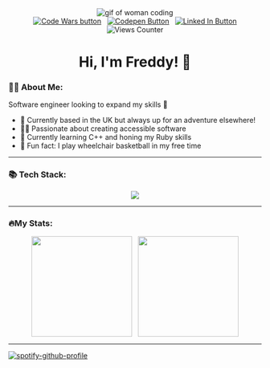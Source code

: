 <div id="header" align="center">
  <img src="https://i.giphy.com/media/v1.Y2lkPTc5MGI3NjExMmlkZWJjdTZiNmpiaWxrYWY1Ym1zMXYycGt3ZmJsNmt2ZTV0NmkwNCZlcD12MV9pbnRlcm5hbF9naWZfYnlfaWQmY3Q9Zw/L1R1tvI9svkIWwpVYr/giphy.gif" alt="gif of woman coding">
  <div id="badges" align="center">
    <a href="https://www.codewars.com/users/henderson907"><img src="https://img.shields.io/badge/CodeWars-red?logo=codewars&logoColor=white&style=for-the-badge" alt="Code Wars button"/></a>
    &nbsp
    <a href="https://codepen.io/freddy907"><img src="https://img.shields.io/badge/CodePen-yellow?logo=codepen&logoColor=white&style=for-the-badge" alt="Codepen Button"/></a>
    &nbsp
    <a href="https://www.linkedin.com/in/freddy-henderson-a53435272/"><img src="https://img.shields.io/badge/LinkedIn-blue?logo=linkedin&logoColor=white&style=for-the-badge" alt="Linked In Button"/></a>
    <br>
    <img src="https://komarev.com/ghpvc/?username=henderson907&style=flat-square&color=orange" alt="Views Counter"/>
  </div>
  <h1>Hi, I'm Freddy! 👋</h1>
</div>

### 👩‍💻 About Me:
Software engineer looking to expand my skills 💪
- 🏡 Currently based in the UK but always up for an adventure elsewhere!
- 🧑‍🦽 Passionate about creating accessible software
- 🌱 Currently learning C++ and honing my Ruby skills
- 🏀 Fun fact: I play wheelchair basketball in my free time

---

### 📚 Tech Stack:

<div align="center">
  <img src="https://skillicons.dev/icons?i=ruby,rails,cpp,js,postgres,html,css,sass">
</div>

---

### 🔥My Stats:

<div align="center">
  <img height=200 align="center" src="https://github-readme-stats.vercel.app/api/top-langs?username=henderson907&layout=compact&theme=vision-friendly-dark&langs_count=8&card_width=320" />
  &nbsp
  <img height=200 margin=10 align="center" src="https://github.r2v.ch/codewars?user=henderson907&name=true&top_languages=true&theme=gradient" />
</div>


---

[![spotify-github-profile](https://spotify-github-profile.kittinanx.com/api/view?uid=perigrin9&cover_image=true&theme=novatorem&show_offline=false&background_color=121212&interchange=false&bar_color=53b14f&bar_color_cover=true)](https://github.com/kittinan/spotify-github-profile)
